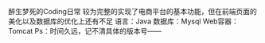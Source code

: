 醉生梦死的Coding日常
较为完整的实现了电商平台的基本功能，但在前端页面的美化以及数据库的优化上还有不足
语言：Java
数据库：Mysql
Web容器：Tomcat
Ps：时间久远，记不清具体的版本号——
